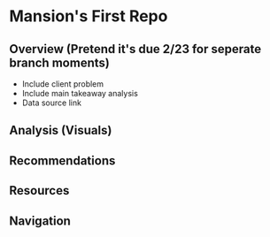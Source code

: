 # Mansion's First Repo

## Overview (Pretend it's due 2/23 for seperate branch moments)
- Include client problem
- Include main takeaway analysis
- Data source link

## Analysis (Visuals)

## Recommendations 

## Resources

## Navigation

